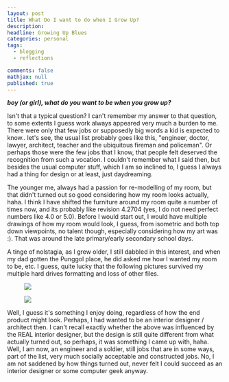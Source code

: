 ```yaml
---
layout: post
title: What Do I want to do when I Grow Up?
description: 
headline: Growing Up Blues
categories: personal
tags:
  - blogging
  - reflections

comments: false
mathjax: null
published: true
---
```


**_boy (or girl), what do you want to be when you grow up?_**

Isn't that a typical question? I can't remember my answer to that question, to some extents I guess work always appeared very much a burden to me. There were only that few jobs or supposedly big words a kid is expected to know.. let's see, the usual list probably goes like this, "engineer, doctor, lawyer, architect, teacher and the ubiquitous fireman and policeman". Or perhaps those were the few jobs that I know, that people felt deserved the recognition from such a vocation. I couldn't remember what I said then, but besides the usual computer stuff, which I am so inclined to, I guess I always had a thing for design or at least, just daydreaming.

The younger me, always had a passion for re-modelling of my room, but that didn't turned out so good considering how my room looks actually, haha. I think I have shifted the furniture around my room quite a number of times now, and its probably like revision 4.2704 (yes, I do not need perfect numbers like 4.0 or 5.0). Before I would start out, I would have multiple drawings of how my room would look, I guess, from isometric and both top down viewpoints, no talent though, especially considering how my art was :). That was around the late primary/early secondary school days.

A tinge of nolstagia, as I grew older, I still dabbled in this interest, and when my dad gotten the Punggol place, he did asked me how I wanted my room to be, etc. I guess, quite lucky that the following pictures survived my multiple hard drives formatting and loss of other files.

<figure>
<a href="http://1.bp.blogspot.com/_m5e8Pqc8k3c/Rh2GqXtU_lI/AAAAAAAABBI/yNY5E3WcW08/s1600/floorplan.jpg"><img src="http://1.bp.blogspot.com/_m5e8Pqc8k3c/Rh2GqXtU_lI/AAAAAAAABBI/yNY5E3WcW08/s800/floorplan.jpg"></a>
</figure>
<figure>
<a href="http://2.bp.blogspot.com/_m5e8Pqc8k3c/Rh2G0ntU_mI/AAAAAAAABBQ/3E8sbut6grs/s1600/floorplan+2.jpg"><img src="http://2.bp.blogspot.com/_m5e8Pqc8k3c/Rh2G0ntU_mI/AAAAAAAABBQ/3E8sbut6grs/s800/floorplan+2.jpg"></a></figure>

Well, I guess it's something I enjoy doing, regardless of how the end product might look. Perhaps, I had wanted to be an interior designer / architect then. I can't recall exactly whether the above was influenced by the REAL interior designer, but the design is still quite different from what actually turned out, so perhaps, it was something I came up with, haha. Well, I am now, an engineer and a soldier, still jobs that are in some ways, part of the list, very much socially acceptable and constructed jobs. No, I am not saddened by how things turned out, never felt I could succeed as an interior designer or some computer geek anyway.
